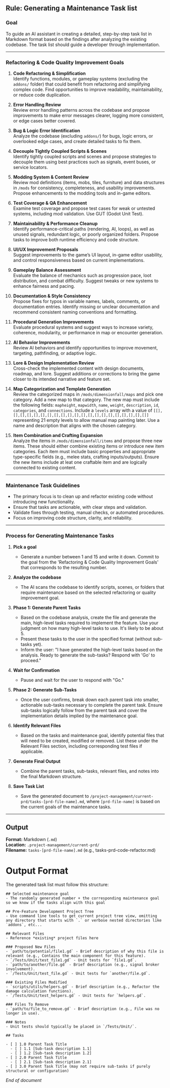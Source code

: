 ## Rule: Generating a Maintenance Task list

### Goal  
To guide an AI assistant in creating a detailed, step-by-step task list in Markdown format based on the findings after analyzing the existing codebase. The task list should guide a developer through implementation.


---
### Refactoring & Code Quality Improvement Goals

1. **Code Refactoring & Simplification**  
   Identify functions, modules, or gameplay systems (excluding the `addons/` folder) that could benefit from refactoring and simplifying complex code. Find opportunities to improve readability, maintainability, or reduce code duplication.

2. **Error Handling Review**  
   Review error handling patterns across the codebase and propose improvements to make error messages clearer, logging more consistent, or edge cases better covered.

3. **Bug & Logic Error Identification**  
   Analyze the codebase (excluding `addons/`) for bugs, logic errors, or overlooked edge cases, and create detailed tasks to fix them.

4. **Decouple Tightly Coupled Scripts & Scenes**  
   Identify tightly coupled scripts and scenes and propose strategies to decouple them using best practices such as signals, event buses, or service locators.

5. **Modding System & Content Review**  
   Review mod definitions (items, mobs, tiles, furniture) and data structures in `/mods` for consistency, completeness, and usability improvements. Propose enhancements to the modding tools and in-game editors.

6. **Test Coverage & QA Enhancement**  
   Examine test coverage and propose test cases for weak or untested systems, including mod validation. Use GUT (Godot Unit Test).

7. **Maintainability & Performance Cleanup**  
   Identify performance-critical paths (rendering, AI, loops), as well as unused signals, redundant logic, or poorly organized folders. Propose tasks to improve both runtime efficiency and code structure.

8. **UI/UX Improvement Proposals**  
   Suggest improvements to the game’s UI layout, in-game editor usability, and control responsiveness based on current implementations.

9. **Gameplay Balance Assessment**  
   Evaluate the balance of mechanics such as progression pace, loot distribution, and combat difficulty. Suggest tweaks or new systems to enhance fairness and pacing.

10. **Documentation & Style Consistency**  
    Propose fixes for typos in variable names, labels, comments, or documentation entries. Identify missing or unclear documentation and recommend consistent naming conventions and formatting.

11. **Procedural Generation Improvements**  
    Evaluate procedural systems and suggest ways to increase variety, coherence, modularity, or performance in map or encounter generation.

12. **AI Behavior Improvements**  
    Review AI behaviors and identify opportunities to improve movement, targeting, pathfinding, or adaptive logic.

13. **Lore & Design Implementation Review**  
    Cross-check the implemented content with design documents, roadmap, and lore. Suggest additions or corrections to bring the game closer to its intended narrative and feature set.

14. **Map Categorization and Template Generation**  
    Review the categorized maps in `/mods/dimensionfall/maps` and pick one category. Add a new map to that category. The new map must include the following fields: `mapheight`, `mapwidth`, `name`, `weight`, `description`, `id`, `categories`, and `connections`. Include a `levels` array with a value of `[[],[],[],[],[],[],[],[],[],[],[],[],[],[],[],[],[],[],[],[],[]]` representing 21 empty levels to allow manual map painting later. Use a name and description that aligns with the chosen category.

15. **Item Combination and Crafting Expansion**  
    Analyze the items in `/mods/dimensionfall/items` and propose three new items. These should either combine existing items or introduce new item categories. Each item must include basic properties and appropriate type-specific fields (e.g., melee stats, crafting inputs/outputs). Ensure the new items include at leat one craftable item and are logically connected to existing content.


---

### Maintenance Task Guidelines

- The primary focus is to clean up and refactor existing code without introducing new functionality.
- Ensure that tasks are actionable, with clear steps and validation.
- Validate fixes through testing, manual checks, or automated procedures.
- Focus on improving code structure, clarity, and reliability.


---

### Process for Generating Maintenance Tasks  

1. **Pick a goal**  
   - Generate a number between 1 and 15 and write it down. Commit to the goal from the 'Refactoring & Code Quality Improvement Goals' that corresponds to the resulting number.

2. **Analyze the codebase**  
   - The AI scans the codebase to identify scripts, scenes, or folders that require maintenance based on the selected refactoring or quality improvement goal.

3. **Phase 1: Generate Parent Tasks**  
   - Based on the codebase analysis, create the file and generate the main, high-level tasks required to implement the feature. Use your judgment on how many high-level tasks to use. It's likely to be about 5. 
   - Present these tasks to the user in the specified format (without sub-tasks yet).  
   - Inform the user: "I have generated the high-level tasks based on the analysis. Ready to generate the sub-tasks? Respond with 'Go' to proceed."

4. **Wait for Confirmation**  
   - Pause and wait for the user to respond with "Go."

5. **Phase 2: Generate Sub-Tasks**  
   - Once the user confirms, break down each parent task into smaller, actionable sub-tasks necessary to complete the parent task. Ensure sub-tasks logically follow from the parent task and cover the implementation details implied by the maintenance goal.

6. **Identify Relevant Files**  
   - Based on the tasks and maintenance goal, identify potential files that will need to be created, modified or removed. List these under the Relevant Files section, including corresponding test files if applicable.

7. **Generate Final Output**  
   - Combine the parent tasks, sub-tasks, relevant files, and notes into the final Markdown structure.

8. **Save Task List**  
   - Save the generated document to `/project-management/current-prd/tasks-[prd-file-name].md`, where `[prd-file-name]` is based on the current goals of the maintenance tasks.

---

## Output  
**Format:** Markdown (`.md`)  
**Location:** `.project-management/current-prd/`  
**Filename:** `tasks-[prd-file-name].md` (e.g., tasks-prd-code-refactor.md)

# Output Format
The generated task list must follow this structure:

```
## Selected maintenance goal
- The randomly generated number + the corresponding maintenance goal so we know if the tasks align with this goal

## Pre-Feature Development Project Tree  
- Use command line tools to get current project tree view, omitting any directory that starts with `.` or verbose nested directories like `addons`, etc...

## Relevant Files  
- Reference *existing* project files here  

### Proposed New Files  
- `path/to/potential/file1.gd` - Brief description of why this file is relevant (e.g., Contains the main component for this feature).  
- `/Tests/Unit/test_file1.gd` - Unit tests for `file1.gd`.  
- `path/to/another/file.gd` - Brief description (e.g., signal broker involvement).  
- `/Tests/Unit/test_file.gd` - Unit tests for `another/file.gd`.  

### Existing Files Modified  
- `scripts/utils/helpers.gd` - Brief description (e.g., Refactor the damage calculation functions).  
- `/Tests/Unit/test_helpers.gd` - Unit tests for `helpers.gd`. 

### Files To Remove  
- `path/to/file_to_remove.gd` - Brief description (e.g., File was no longer in use).  

### Notes  
- Unit tests should typically be placed in `/Tests/Unit/`.

## Tasks

- [ ] 1.0 Parent Task Title
  - [ ] 1.1 [Sub-task description 1.1]
  - [ ] 1.2 [Sub-task description 1.2]
- [ ] 2.0 Parent Task Title
  - [ ] 2.1 [Sub-task description 2.1]
- [ ] 3.0 Parent Task Title (may not require sub-tasks if purely structural or configuration)

```

*End of document*
